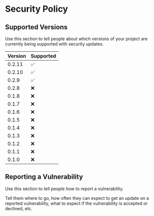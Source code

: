 # Security Policy

## Supported Versions

Use this section to tell people about which versions of your project are
currently being supported with security updates.

| Version | Supported          |
| ------- | ------------------ |
| 0.2.11  | :white_check_mark: |
| 0.2.10  | :white_check_mark: |
| 0.2.9   | :white_check_mark: |
| 0.2.8   | :x:                |
| 0.1.8   | :x:                |
| 0.1.7   | :x:                |
| 0.1.6   | :x:                |
| 0.1.5   | :x:                |
| 0.1.4   | :x:                |
| 0.1.3   | :x:                |
| 0.1.2   | :x:                |
| 0.1.1   | :x:                |
| 0.1.0   | :x:                |

## Reporting a Vulnerability

Use this section to tell people how to report a vulnerability.

Tell them where to go, how often they can expect to get an update on a
reported vulnerability, what to expect if the vulnerability is accepted or
declined, etc.
